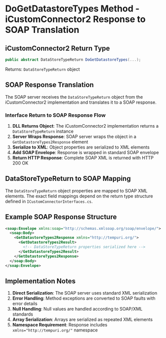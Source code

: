# DoGetDatastoreTypes Method - iCustomConnector2 Response to SOAP Translation

## iCustomConnector2 Return Type
```csharp
public abstract DataStoreTypeReturn DoGetDatastoreTypes(...);
```
Returns: `DataStoreTypeReturn` object

## SOAP Response Translation

The SOAP server receives the `DataStoreTypeReturn` object from the iCustomConnector2 implementation and translates it to a SOAP response.

### Interface Return to SOAP Response Flow

1. **DLL Returns Object**: The iCustomConnector2 implementation returns a `DataStoreTypeReturn` instance
2. **Server Wraps Response**: SOAP server wraps the object in a `GetDatastoreTypes2Response` element
3. **Serialize to XML**: Object properties are serialized to XML elements
4. **Add SOAP Envelope**: Response is wrapped in standard SOAP envelope
5. **Return HTTP Response**: Complete SOAP XML is returned with HTTP 200 OK

## DataStoreTypeReturn to SOAP Mapping

The `DataStoreTypeReturn` object properties are mapped to SOAP XML elements. The exact field mappings depend on the return type structure defined in `ICustomConnectorInterfaces.cs`.

## Example SOAP Response Structure

```xml
<soap:Envelope xmlns:soap="http://schemas.xmlsoap.org/soap/envelope/">
  <soap:Body>
    <GetDatastoreTypes2Response xmlns="http://tempuri.org/">
      <GetDatastoreTypes2Result>
        <!-- DataStoreTypeReturn properties serialized here -->
      </GetDatastoreTypes2Result>
    </GetDatastoreTypes2Response>
  </soap:Body>
</soap:Envelope>
```

## Implementation Notes

1. **Direct Serialization**: The SOAP server uses standard XML serialization
2. **Error Handling**: Method exceptions are converted to SOAP faults with error details
3. **Null Handling**: Null values are handled according to SOAP/XML standards
4. **Array Serialization**: Arrays are serialized as repeated XML elements
5. **Namespace Requirement**: Response includes `xmlns="http://tempuri.org/"` namespace
